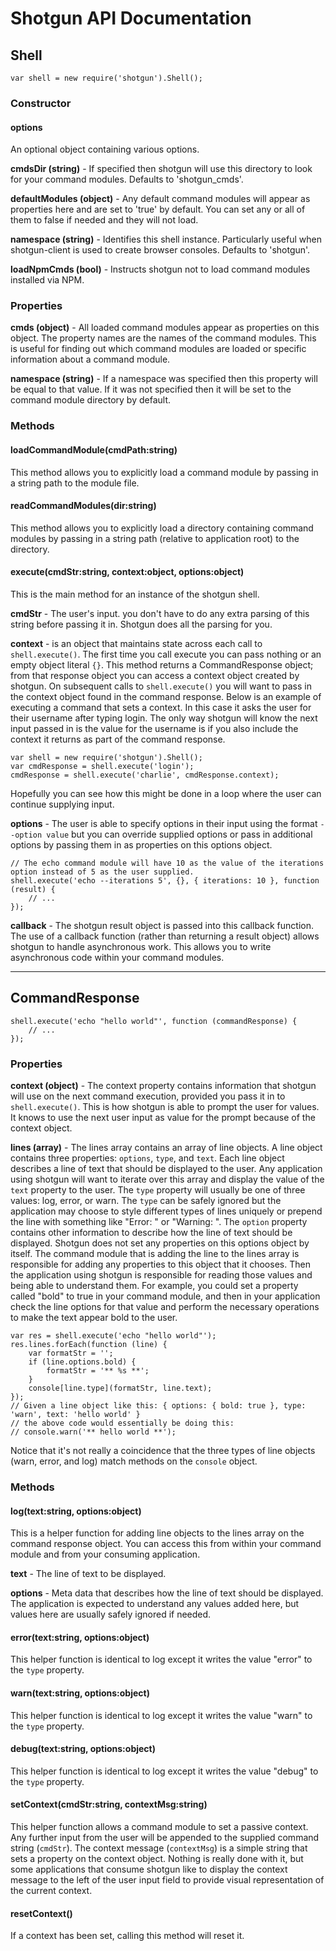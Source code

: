 # Shotgun API Documentation

## Shell

    var shell = new require('shotgun').Shell();

### Constructor

#### options

An optional object containing various options.

**cmdsDir (string)** - If specified then shotgun will use this directory to look for your command modules. Defaults to 'shotgun_cmds'.

**defaultModules (object)** - Any default command modules will appear as properties here and are set to 'true' by default. You can set any or all of them to false if needed and they will not load.

**namespace (string)** - Identifies this shell instance. Particularly useful when shotgun-client is used to create browser consoles. Defaults to 'shotgun'.

**loadNpmCmds (bool)** - Instructs shotgun not to load command modules installed via NPM.


### Properties

**cmds (object)** - All loaded command modules appear as properties on this object. The property names are the names of the command modules. This is useful for finding out which command modules are loaded or specific information about a command module.

**namespace (string)** - If a namespace was specified then this property will be equal to that value. If it was not specified then it will be set to the command module directory by default.

### Methods

#### loadCommandModule(cmdPath:string)

This method allows you to explicitly load a command module by passing in a string path to the module file.

#### readCommandModules(dir:string)

This method allows you to explicitly load a directory containing command modules by passing in a string path (relative to application root) to the directory.

#### execute(cmdStr:string, context:object, options:object)

This is the main method for an instance of the shotgun shell.

**cmdStr** - The user's input. you don't have to do any extra parsing of this string before passing it in. Shotgun does all the parsing for you.

**context** - is an object that maintains state across each call to `shell.execute()`. The first time you call execute you can pass nothing or an empty object literal `{}`. This method returns a CommandResponse object; from that response object you can access a context object created by shotgun. On subsequent calls to `shell.execute()` you will want to pass in the context object found in the command response. Below is an example of executing a command that sets a context. In this case it asks the user for their username after typing login. The only way shotgun will know the next input passed in is the value for the username is if you also include the context it returns as part of the command response.

    var shell = new require('shotgun').Shell();
    var cmdResponse = shell.execute('login');
    cmdResponse = shell.execute('charlie', cmdResponse.context);

Hopefully you can see how this might be done in a loop where the user can continue supplying input.

**options** - The user is able to specify options in their input using the format `--option value` but you can override supplied options or pass in additional options by passing them in as properties on this options object.

    // The echo command module will have 10 as the value of the iterations option instead of 5 as the user supplied.
    shell.execute('echo --iterations 5', {}, { iterations: 10 }, function (result) {
        // ...
    });

**callback** - The shotgun result object is passed into this callback function. The use of a callback function (rather than returning a result object) allows shotgun to handle asynchronous work. This allows you to write asynchronous code within your command modules.

---

## CommandResponse

    shell.execute('echo "hello world"', function (commandResponse) {
        // ...
    });

### Properties

**context (object)** - The context property contains information that shotgun will use on the next command execution, provided you pass it in to `shell.execute()`. This is how shotgun is able to prompt the user for values. It knows to use the next user input as value for the prompt because of the context object.

**lines (array)** - The lines array contains an array of line objects. A line object contains three properties: `options`, `type`, and `text`. Each line object describes a line of text that should be displayed to the user. Any application using shotgun will want to iterate over this array and display the value of the `text` property to the user. The `type` property will usually be one of three values: log, error, or warn. The `type` can be safely ignored but the application may choose to style different types of lines uniquely or prepend the line with something like "Error: " or "Warning: ". The `option` property contains other information to describe how the line of text should be displayed. Shotgun does not set any properties on this options object by itself. The command module that is adding the line to the lines array is responsible for adding any properties to this object that it chooses. Then the application using shotgun is responsible for reading those values and being able to understand them. For example, you could set a property called "bold" to true in your command module, and then in your application check the line options for that value and perform the necessary operations to make the text appear bold to the user.

    var res = shell.execute('echo "hello world"');
    res.lines.forEach(function (line) {
        var formatStr = '';
        if (line.options.bold) {
            formatStr = '** %s **';
        }
        console[line.type](formatStr, line.text);
    });
    // Given a line object like this: { options: { bold: true }, type: 'warn', text: 'hello world' }
    // the above code would essentially be doing this:
    // console.warn('** hello world **');

Notice that it's not really a coincidence that the three types of line objects (warn, error, and log) match methods on the `console` object.

### Methods

#### log(text:string, options:object)

This is a helper function for adding line objects to the lines array on the command response object. You can access this from within your command module and from your consuming application.

**text** - The line of text to be displayed.

**options** - Meta data that describes how the line of text should be displayed. The application is expected to understand any values added here, but values here are usually safely ignored if needed.

#### error(text:string, options:object)

This helper function is identical to log except it writes the value "error" to the `type` property.

#### warn(text:string, options:object)

This helper function is identical to log except it writes the value "warn" to the `type` property.

#### debug(text:string, options:object)

This helper function is identical to log except it writes the value "debug" to the `type` property.

#### setContext(cmdStr:string, contextMsg:string)

This helper function allows a command module to set a passive context. Any further input from the user will be appended to the supplied command string (`cmdStr`). The context message (`contextMsg`) is a simple string that sets a property on the context object. Nothing is really done with it, but some applications that consume shotgun like to display the context message to the left of the user input field to provide visual representation of the current context.

#### resetContext()

If a context has been set, calling this method will reset it.